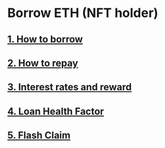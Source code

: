 # Borrow ETH (NFT holder)

## [1. How to borrow](1.-how-to-borrow.md)

## [2. How to repay](2.-how-to-repay.md)

## [3. Interest rates and reward](3.-interest-rates-and-rewards.md)

## [4. Loan Health Factor](4.-loan-health-factor.md)

## [5. Flash Claim](5.-flash-claim.md)
